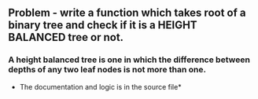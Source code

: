 ## Problem - write a function which takes root of a binary tree and check if it is a HEIGHT BALANCED tree or not.
### A height balanced tree is one in which the difference between depths of any two leaf nodes is not more than one.
* The documentation and logic is in the source file*
